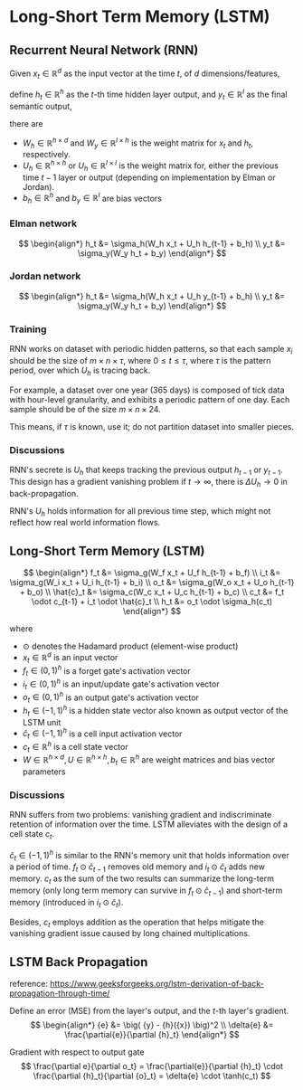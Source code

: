 # Long-Short Term Memory (LSTM)

## Recurrent Neural Network (RNN)

Given $x_t \in \mathbb{R}^{d}$ as the input vector at the time $t$, of $d$ dimensions/features,

define $h_t \in \mathbb{R}^{h}$ as the $t$-th time hidden layer output, and $y_t \in \mathbb{R}^{l}$ as the final semantic output,

there are

* $W_h \in \mathbb{R}^{h \times d}$ and $W_y \in \mathbb{R}^{l \times h}$ is the weight matrix for $x_t$ and $h_t$, respectively.
* $U_h \in \mathbb{R}^{h \times h}$ or $U_h \in \mathbb{R}^{l \times l}$ is the weight matrix for, either the previous time $t-1$ layer or output (depending on implementation by Elman or Jordan). 
* $b_h \in \mathbb{R}^{h}$ and $b_y \in \mathbb{R}^{l}$ are bias vectors

### Elman network

$$
\begin{align*}
h_t &= \sigma_h(W_h x_t + U_h h_{t-1} + b_h)
\\
y_t &= \sigma_y(W_y h_t + b_y)
\end{align*}
$$

### Jordan network

$$
\begin{align*}
h_t &= \sigma_h(W_h x_t + U_h y_{t-1} + b_h)
\\
y_t &= \sigma_y(W_y h_t + b_y)
\end{align*}
$$

### Training

RNN works on dataset with periodic hidden patterns, so that each sample $x_i$ should be the size of $m \times n \times \tau$, where $0 \le t \le \tau$, where $\tau$ is the pattern period, over which $U_h$ is tracing back. 

For example, a dataset over one year (365 days) is composed of tick data with hour-level granularity, and exhibits a periodic pattern of one day. Each sample should be of the size $m \times n \times 24$. 

This means, if $\tau$ is known, use it; do not partition dataset into smaller pieces.

### Discussions

RNN's secrete is $U_h$ that keeps tracking the previous output $h_{t-1}$ or $y_{t-1}$. This design has a gradient vanishing problem if $t \rightarrow \infty$, there is $\Delta U_h \rightarrow 0$ in back-propagation.

RNN's $U_h$ holds information for all previous time step, which might not reflect how real world information flows.

## Long-Short Term Memory (LSTM)

$$
\begin{align*}
f_t &= \sigma_g(W_f x_t + U_f h_{t-1} + b_f)
\\
i_t &= \sigma_g(W_i x_t + U_i h_{t-1} + b_i)
\\
o_t &= \sigma_g(W_o x_t + U_o h_{t-1} + b_o)
\\
\hat{c}_t &= \sigma_c(W_c x_t + U_c h_{t-1} + b_c)
\\
c_t &= f_t \odot c_{t-1} + i_t \odot \hat{c}_t 
\\
h_t &= o_t \odot \sigma_h(c_t)   
\end{align*}
$$

where
* $\odot$ denotes the Hadamard product (element-wise product)
* $x_t \in \mathbb{R}^d$ is an input vector
* $f_t \in (0,1)^h$ is a forget gate's activation vector
* $i_t \in (0,1)^h$ is an input/update gate's activation vector
* $o_t \in (0,1)^h$ is an output gate's activation vector 
* $h_t \in (-1,1)^h$ is a hidden state vector also known as output vector of the LSTM unit
* $\hat{c}_t \in (-1,1)^h$ is a cell input activation vector
* $c_t \in \mathbb{R}^{h}$ is a cell state vector
* $W \in \mathbb{R}^{h \times d}, U \in \mathbb{R}^{h \times h}, b_t \in \mathbb{R}^{h}$ are weight matrices and bias vector parameters

### Discussions

RNN suffers from two problems: vanishing gradient and indiscriminate retention of information over the time. LSTM alleviates with the design of a cell state $c_t$.

$\hat{c}_t \in (-1,1)^h$ is similar to the RNN's memory unit that holds information over a period of time. $f_t \odot \hat{c}_{t-1}$ removes old memory and $i_t \odot \hat{c}_t$ adds new memory. $c_t$ as the sum of the two results can summarize the long-term memory (only long term memory can survive in $f_t \odot \hat{c}_{t-1}$) and short-term memory (introduced in $i_t \odot \hat{c}_t$).

Besides, $c_t$ employs addition as the operation that helps mitigate the vanishing gradient issue caused by long chained multiplications. 

## LSTM Back Propagation

reference: https://www.geeksforgeeks.org/lstm-derivation-of-back-propagation-through-time/

Define an error (MSE) from the layer's output, and the $t$-th layer's gradient.
$$
\begin{align*}
    {e} &= \big( {y} - {h}({x}) \big)^2 \\
    \delta{e}  &= \frac{\partial{e}}{\partial {h}_t}
\end{align*}
$$

Gradient with respect to output gate  
$$
\frac{\partial e}{\partial o_t} = 
\frac{\partial{e}}{\partial {h}_t} \cdot
\frac{\partial {h}_t}{\partial {o}_t} =
\delta{e} \cdot  \tanh(c_t)
$$
